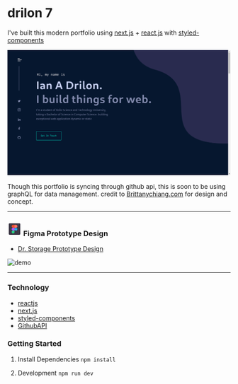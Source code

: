 # drilon 7

I've built this modern portfolio using [next.js](https://nextjs.org/) + [react.js](https://reactjs.org/) with [styled-components](https://styled-components.com/)

![demo](https://github.com/zneret03/drilon7/blob/development/static/design.png)

Though this portfolio is syncing through github api, this is soon to be using graphQL for data management.
credit to [Brittanychiang.com](https://brittanychiang.com/) for design and concept.

---

### <img src="https://raw.githubusercontent.com/ChugunovRoman/figma-linux/master/resources/icons/128x128.png" width="32"> Figma Prototype Design

- [Dr. Storage Prototype Design](https://www.figma.com/file/LMNzChPXkVAIR15soctRA3/Hackathon?node-id=0%3A1)

![demo](https://github.com/zneret03/Dr-Storage/blob/development/src/static/Figma%20Design.png)

---

### Technology

- [reactjs](https://reactjs.org/)
- [next.js](https://nextjs.org/)
- [styled-components](https://styled-components.com/)
- [GithubAPI](https://developer.github.com/v3/)

### Getting Started

1. Install Dependencies
   `npm install`

2. Development
   `npm run dev`

